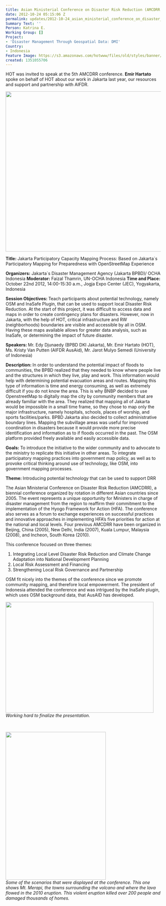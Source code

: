 ```yaml
---
title: Asian Ministerial Conference on Disaster Risk Reduction (AMCDRR 2012)
date: 2012-10-24 05:15:06 Z
permalink: updates/2012-10-24_asian_ministerial_conference_on_disaster_risk_reduction_(amcdrr_2012)_
Summary Text: ''
Person: Katrina E.
Working Group: []
Project:
- 'Disaster Management Through Geospatial Data: DMI'
Country:
- Indonesia
Feature Image: https://s3.amazonaws.com/hotwww/files/old/styles/banner/public/20121022_101027.jpg
created: 1351055706
---
```


<p>HOT was invited to speak at the 5th AMCDRR conference. <strong> Emir Hartato </strong> spoke on behalf of HOT about our work in Jakarta last year, our resources and support and partnership with AIFDR. </p><p><img src="https://s3.amazonaws.com/hotwww/files/old/20121022_140526_0.jpg" alt="" style="width:553px;height:520px"></p><p><strong>Title: </strong> Jakarta Participatory Capacity Mapping Process: Based on Jakarta´s Participatory Mapping for Preparedness with OpenStreetMap Experience</p><p><strong>Organizers:</strong> Jakarta´s Disaster Management Agency (Jakarta BPBD)/ OCHA Indonesia <strong>Moderator:</strong> Faizal Thamrin, UN-OCHA Indonesia <strong>Time and Place:</strong> October 22nd 2012, 14:00-15:30 a.m., Jogja Expo Center (JEC), Yogyakarta, Indonesia<!--break--></p><p><strong>Session Objectives: </strong> Teach participants about potential technology, namely OSM and InaSafe Plugin, that can be used to support local Disaster Risk Reduction. At the start of this project, it was difficult to access data and maps in order to create contingency plans for disasters. However, now in Jakarta, with the help of HOT, critical infrastructure and RW (neighborhoods) boundaries are visible and accessible by all in OSM. Having these maps available allows for greater data analysis, such as InaSafe, or determining the impact of future disaster.</p><p><strong>Speakers: </strong> Mr. Edy Djunaedy (BPBD DKI Jakarta), Mr. Emir Hartato (HOT), Ms. Kristy Van Putten (AIFDR AusAid), Mr. Jarot Mulyo Semedi (University of Indonesia)</p><p><strong> Description: </strong>In order to understand the potential impact of floods to communities, the BPBD realized that they needed to know where people live and the structures in which they live, play and work. This information would help with determining potential evacuation areas and routes. Mapping this type of information is time and energy consuming, as well as extremely difficult if you do not know the area. This is why BNBP decided to use OpenstreetMap to digitally map the city by community members that are already familiar with the area. They realized that mapping all of Jakarta would be impossible in a small time frame, so they chose to map only the major infrastructure, namely hospitals, schools, places of worship, and sports facilities/parks. BPBD Jakarta also decided to collect administrative boundary lines. Mapping the subvillage areas was useful for improved coordination in disasters because it would provide more precise identification and information as to if floods occurred in the past. The OSM platform provided freely available and easily accessible data.</p><p><strong>Goals:</strong> To introduce the initiative to the wider community and to advocate to the ministry to replicate this initiative in other areas. To integrate participatory mapping practices into government map policy, as well as to provoke critical thinking around use of technology, like OSM, into government mapping processes.</p><p><strong>Theme: </strong> Introducing potential technology that can be used to support DRR</p><p>The Asian Ministerial Conference on Disaster Risk Reduction (AMCDRR), a biennial conference organized by rotation in different Asian countries since 2005. The event represents a unique opportunity for Ministers in charge of disaster management from the region to reaffirm their commitment to the implementation of the Hyogo Framework for Action (HFA). The conference also serves as a forum to exchange experiences on successful practices and innovative approaches in implementing HFA’s five priorities for action at the national and local levels. Four previous AMCDRR have been organized in Beijing, China (2005), New Delhi, India (2007), Kuala Lumpur, Malaysia (2008), and Incheon, South Korea (2010).</p><p>This conference focused on three themes:</p><ol><li>Integrating Local Level Disaster Risk Reduction and Climate Change Adaptation into National Development Planning</li><li>Local Risk Assessment and Financing</li><li>Strengthening Local Risk Governance and Partnership</li></ol><p>OSM fit nicely into the themes of the conference since we promote community mapping, and therefore local empowerment. The president of Indonesia attended the conference and was intrigued by the InaSafe plugin, which uses OSM background data, that AusAID has developed.&nbsp;</p><p><img class="image-large" src="https://s3.amazonaws.com/hotwww/files/old/styles/large/public/20121022_101027_0.jpg?itok=KuVqFfvN" alt="" style="width:480px;height:360px"><br><em>Working hard to finalize the presentation. </em></p><p>&nbsp;</p><p><em><img class="image-large" src="https://s3.amazonaws.com/hotwww/files/old/styles/large/public/image_0.png?itok=5aAtu5RY" alt="" style="width:325px;height:480px"><br>Some of the scenarios that were displayed at the conference. This one shows Mt. Merapi, the towns surrounding the volcano and where the lava flowed in the 2010 eruption. This violent eruption killed over 200 people and damaged thousands of homes. </em></p>
